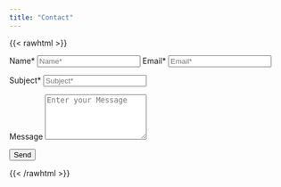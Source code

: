 ```yaml
---
title: "Contact"
---
```


{{< rawhtml >}}
  <link rel="stylesheet" href="/css/form.css">

  <script type="text/javascript">var submitted=false;</script>
  
  <iframe name="hidden_iframe" id="hidden_iframe" style="display:none;" 
  onload="if(submitted) {window.location='/thankyou';}"></iframe>

  <form action="https://docs.google.com/forms/d/e/18IqVKDW2Og3_-jCCzW4SOk2vpa_FHFC_48lrO-UDGOE/formResponse" 
  method="post" target="hidden_iframe" onsubmit="submitted=true;">
  </form>

  <form action="https://docs.google.com/forms/d/e/1FAIpQLSdBit8IwBmMxXARhjnvMkn4M4fPFpTQSjDaZEo6CAAh8FoltQ/formResponse" method="post" target="hidden_iframe" onsubmit="submitted=true" netlify >
  <label>Name*</label>
    <input type="text" placeholder="Name*" class="form-input" name="entry.149128287" required>
  <label>Email*</label>
    <input type="email" placeholder="Email*" class="form-input" name="entry.630496343" required>

  <label>Subject*</label>
    <input type="text" placeholder="Subject*" class="form-input" name="entry.399879000" required>
    
  <label>Message</label>
    <textarea rows="5" placeholder="Enter your Message" class="form-input" name="entry.1494840321" ></textarea>
    
  <button type="submit">Send</button>
  </form>
{{< /rawhtml >}}
